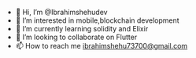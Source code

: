 - 👋 Hi, I’m @Ibrahimshehudev
- 👀 I’m interested in mobile,blockchain development
- 🌱 I’m currently learning solidity and Elixir
- 💞️ I’m looking to collaborate on Flutter
- 📫 How to reach me ibrahimshehu73700@gmail.com

<!---
Ibrahimshehudev/Ibrahimshehudev is a ✨ special ✨ repository because its `README.md` (this file) appears on your GitHub profile.
You can click the Preview link to take a look at your changes.
--->
